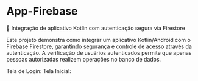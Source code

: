 # App-Firebase
🔗 Integração de aplicativo Kotlin com autenticação segura via Firestore

Este projeto demonstra como integrar um aplicativo Kotlin/Android com o Firebase Firestore, garantindo segurança e controle de acesso através da autenticação.
A verificação de usuários autenticados permite que apenas pessoas autorizadas realizem operações no banco de dados.

Tela de Login:
Tela Inicial:

